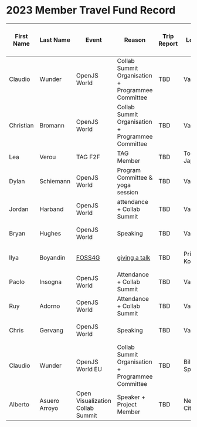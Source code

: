 # 2023 Member Travel Fund Record

| First Name | Last Name | Event | Reason | Trip Report | Location | Travel Dates | Amount Requested | Pull Request date | Pull Request link | Date Expense report sent | Amount of Expense Report | Date Sent to Finance | Date approved through Bill.com | Bill.com Amount approved for reimbursement |
|---|---|---|---|---|---|---|---|---|---|---|---|---|---|---|
| Claudio | Wunder | OpenJS World | Collab Summit Organisation + Programmee Committee | TBD | Vancouver | 8th May - 16th May | 700 EUR | March 1st | https://github.com/openjs-foundation/cross-project-council/pull/1018 | TBD | TBD | TBD | TBD | TBD |
| Christian | Bromann | OpenJS World | Collab Summit Organisation + Programmee Committee | TBD | Vancouver | 5th May - 13th May | 800 EUR | March 24th | https://github.com/openjs-foundation/cross-project-council/pull/1035 | TBD | TBD | TBD | TBD | TBD |
| Lea | Verou | TAG F2F | TAG Member | TBD | Tokyo, Japan | April 17-21 | $3500 | March 27th | TBD | TBD | TBD | TBD | TBD | TBD |
| Dylan | Schiemann | OpenJS World | Program Committee & yoga session | TBD | Vancouver | 8th May - 13th May | 2376 USD | March 30th | https://github.com/openjs-foundation/community-fund/pull/18 | TBD | TBD | TBD | TBD | TBD |
| Jordan | Harband | OpenJS World | attendance + Collab Summit | TBD | Vancouver | 8th May - 16th May | 1445 CAD (hotel) + $387.10 USD (flight) + ~$100 USD (transportation) | March 6th | https://github.com/openjs-foundation/cross-project-council/pull/1019 | TBD | TBD | TBD | TBD | TBD |
| Bryan | Hughes | OpenJS World | Speaking | TBD | Vancouver | 9th May - 13th May | 1,539.81 CAD (hotel) + $364.31 USD (flight) | March 7th | https://github.com/openjs-foundation/community-fund/pull/22 | TBD | TBD | TBD | TBD | TBD |
| Ilya | Boyandin | [FOSS4G](https://2023.foss4g.org/) | [giving a talk](https://talks.osgeo.org/foss4g-2023/talk/review/CPDDPVUGSXUSTQ3JKS3H3ZWWUEQBSNSK) | TBD | Prizren, Kosovo | 28-30 June | EUR 490 registration fee + EUR ~400 flight + EUR ~300 hotel | April 4th | | TBD | TBD | TBD | TBD | TBD |
| Paolo | Insogna| OpenJS World | Attendance + Collab Summit | TBD | Vancouver | May 8th - May 12th | 1190.23 EUR (Hotel) | Apr 13th, 2023 | TBD | TBD | TBD | TBD | TBD | TBD |
| Ruy | Adorno| OpenJS World | Attendance + Collab Summit | TBD | Vancouver | May 8th - May 13th | 1282 USD (hotel) + 528 USD (flight) | Apr 25th, 2023 | https://github.com/openjs-foundation/community-fund/pull/25 | TBD | TBD | TBD | TBD | TBD |
| Chris | Gervang | OpenJS World | Speaking | TBD | Vancouver | May 10th - May 14th | 1098.62 USD (hotel) + 844.08 USD (flight) | May 10th, 2023 | https://github.com/openjs-foundation/community-fund/pull/26 | TBD | TBD | TBD | TBD | TBD |
| Claudio | Wunder | OpenJS World EU | Collab Summit Organisation + Programmee Committee | TBD | Bilbao, Spain | September 17th - September 21th | 1,097.00 EUR | TBD | https://github.com/openjs-foundation/community-fund/pull/27 | TBD | TBD | TBD | TBD | TBD |
| Alberto | Asuero Arroyo | Open Visualization Collab Summit | Speaker + Project Member | TBD | New York City| September 6th - September 7th | 1,492.35 USD (flight Madrid - New York) + ~ 700 USD (Hotel)  | TBD | https://github.com/openjs-foundation/community-fund/pull/29 | TBD | TBD | TBD | TBD | TBD |

